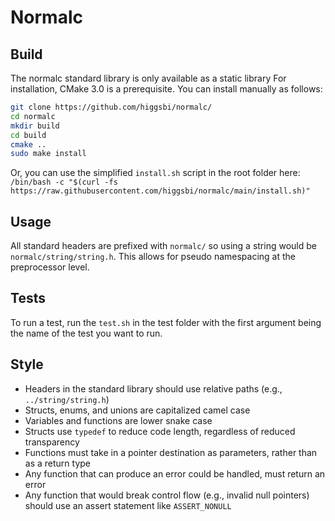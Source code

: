 # Normalc

## Build

The normalc standard library is only available as a static library
For installation, CMake 3.0 is a prerequisite.
You can install manually as follows:

```bash
git clone https://github.com/higgsbi/normalc/
cd normalc
mkdir build
cd build
cmake ..
sudo make install
```

Or, you can use the simplified `install.sh` script in the root folder here:
`/bin/bash -c "$(curl -fs https://raw.githubusercontent.com/higgsbi/normalc/main/install.sh)"`

## Usage

All standard headers are prefixed with `normalc/` so using a string would be
`normalc/string/string.h`. This allows for pseudo namespacing at the
preprocessor level.

## Tests

To run a test, run the `test.sh` in the test folder with the first argument
being the name of the test you want to run.

## Style

- Headers in the standard library should use relative paths (e.g., `../string/string.h`)
- Structs, enums, and unions are capitalized camel case
- Variables and functions are lower snake case
- Structs use `typedef` to reduce code length, regardless of reduced transparency
- Functions must take in a pointer destination as parameters, rather than as a return type
- Any function that can produce an error could be handled, must return an error
- Any function that would break control flow (e.g., invalid null pointers) should use an assert statement like `ASSERT_NONULL` 
